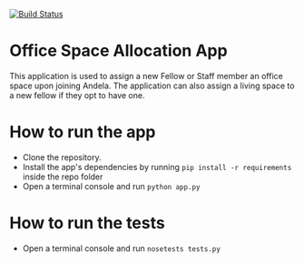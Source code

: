 [![Build Status](https://travis-ci.org/jomomg/office-space-allocation.svg?branch=topic-review)](https://travis-ci.org/jomomg/office-space-allocation)

# Office Space Allocation App
   This application is used to assign a new Fellow or Staff member an office space upon joining Andela. The application can also assign a    living space to a new fellow if they opt to have one.

# How to run the app
  * Clone the repository.
  * Install the app's dependencies by running `pip install -r requirements` inside the repo folder
  * Open a terminal console and run `python app.py`
  
# How to run the tests
  * Open a terminal console and run `nosetests tests.py`
  
  
